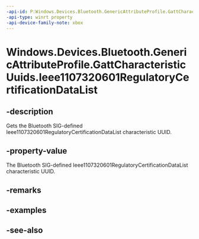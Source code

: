 ```yaml
---
-api-id: P:Windows.Devices.Bluetooth.GenericAttributeProfile.GattCharacteristicUuids.Ieee1107320601RegulatoryCertificationDataList
-api-type: winrt property
-api-device-family-note: xbox
---
```


<!-- Property syntax
public System.Guid Ieee1107320601RegulatoryCertificationDataList { get; }
-->

# Windows.Devices.Bluetooth.GenericAttributeProfile.GattCharacteristicUuids.Ieee1107320601RegulatoryCertificationDataList

## -description
Gets the Bluetooth SIG-defined Ieee1107320601RegulatoryCertificationDataList characteristic UUID.

## -property-value
The Bluetooth SIG-defined Ieee1107320601RegulatoryCertificationDataList characteristic UUID.

## -remarks

## -examples

## -see-also
